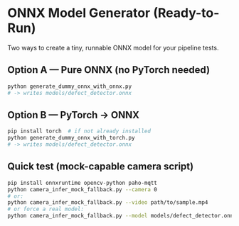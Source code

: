 # ONNX Model Generator (Ready-to-Run)

Two ways to create a tiny, runnable ONNX model for your pipeline tests.

## Option A — Pure ONNX (no PyTorch needed)
```bash
python generate_dummy_onnx_with_onnx.py
# -> writes models/defect_detector.onnx
```

## Option B — PyTorch → ONNX
```bash
pip install torch  # if not already installed
python generate_dummy_onnx_with_torch.py
# -> writes models/defect_detector.onnx
```

## Quick test (mock-capable camera script)
```bash
pip install onnxruntime opencv-python paho-mqtt
python camera_infer_mock_fallback.py --camera 0
# or:
python camera_infer_mock_fallback.py --video path/to/sample.mp4
# or force a real model:
python camera_infer_mock_fallback.py --model models/defect_detector.onnx --camera 0
```
